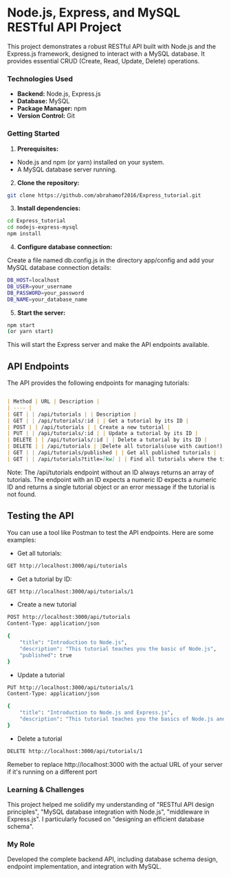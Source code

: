 # Node.js, Express, and MySQL RESTful API Project

This project demonstrates a robust RESTful API built with Node.js and the Express.js framework, designed to interact with a MySQL database. It provides essential CRUD (Create, Read, Update, Delete) operations.

### Technologies Used

* **Backend:** Node.js, Express.js
* **Database:** MySQL
* **Package Manager:** npm
* **Version Control:** Git

### Getting Started

1.  **Prerequisites:**

* Node.js and npm (or yarn) installed on your system.
* A MySQL database server running.

2. **Clone the repository:**

```bash
git clone https://github.com/abrahamof2016/Express_tutorial.git
```
3. **Install dependencies:**

``` bash
cd Express_tutorial
cd nodejs-express-mysql
npm install
```

4. **Configure database connection:**

Create a file named db.config.js in the directory app/config and add your MySQL database connection details:

``` bash
DB_HOST=localhost
DB_USER=your_username
DB_PASSWORD=your_password
DB_NAME=your_database_name
```

5. **Start the server:**

``` bash
npm start
(or yarn start)
```
This will start the Express server and make the API endpoints available.

## API Endpoints

The API provides the following endpoints for managing tutorials:

```Markdown

| Method | URL | Description |
| ---- |
| GET | | /api/tutorials | | Description |
| GET | | /api/tutorials/:id | | Get a tutorial by its ID |
| POST | | /api/tutorials | | Create a new tutorial |
| PUT | | /api/tutorials/:id | | Update a tutorial by its ID |
| DELETE | | /api/tutorials/:id | | Delete a tutorial by its ID |
| DELETE | | /api/tutorials | |Delete all tutorials(use with caution!) |
| GET | | /api/tutorials/published | | Get all published tutorials |
| GET | | /api/tutorials?title=[kw] | | Find all tutorials where the title contains the keyword kw |
```

Note: The /api/tutorials endpoint without an ID always returns an array of tutorials. The endpoint with an ID expects a numeric ID expects a numeric ID and returns a single tutorial object or an error message if the tutorial is not found.

## Testing the API

You can use a tool like Postman to test the API endpoints. Here are some examples:

* Get all tutorials:

``` bash
GET http://localhost:3000/api/tutorials
```

* Get a tutorial by ID:

``` bash
GET http://localhost:3000/api/tutorials/1
```

* Create a new tutorial

``` bash
POST http://localhost:3000/api/tutorials
Content-Type: application/json

{
	"title": "Introduction to Node.js",
	"description": "This tutorial teaches you the basic of Node.js",
	"published": true
}
```

* Update a tutorial

``` bash
PUT http://localhost:3000/api/tutorials/1
Content-Type: application/json

{
	"title": "Introduction to Node.js and Express.js",
	"description": "This tutorial teaches you the basics of Node.js and Express.js"
}
```

* Delete a tutorial

``` bash
DELETE http://localhost:3000/api/tutorials/1
```

Remeber to replace http://localhost:3000 with the actual URL of your server if it's running on a different port

### Learning & Challenges

This project helped me solidify my understanding of "RESTful API design principles", "MySQL database integration with Node.js", "middleware in Express.js". I particularly focused on "designing an efficient database schema".

### My Role

Developed the complete backend API, including database schema design, endpoint implementation, and integration with MySQL.

 



